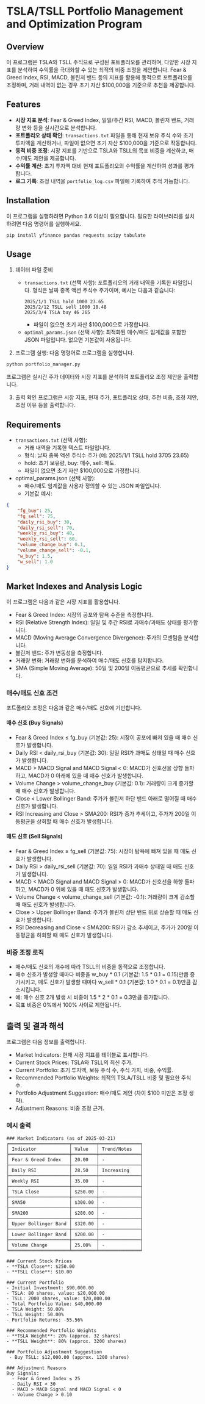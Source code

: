 # TSLA/TSLL Portfolio Management and Optimization Program

## Overview
이 프로그램은 TSLA와 TSLL 주식으로 구성된 포트폴리오를 관리하며, 다양한 시장 지표를 분석하여 수익률을 극대화할 수 있는 최적의 비중 조정을 제안합니다. Fear & Greed Index, RSI, MACD, 볼린저 밴드 등의 지표를 활용해 동적으로 포트폴리오를 조정하며, 거래 내역이 없는 경우 초기 자산 $100,000을 기준으로 추천을 제공합니다.

## Features
- **시장 지표 분석**: Fear & Greed Index, 일일/주간 RSI, MACD, 볼린저 밴드, 거래량 변화 등을 실시간으로 분석합니다.
- **포트폴리오 상태 확인**: `transactions.txt` 파일을 통해 현재 보유 주식 수와 초기 투자액을 계산하거나, 파일이 없으면 초기 자산 $100,000을 기준으로 작동합니다.
- **동적 비중 조정**: 시장 지표를 기반으로 TSLA와 TSLL의 목표 비중을 계산하고, 매수/매도 제안을 제공합니다.
- **수익률 계산**: 초기 투자액 대비 현재 포트폴리오의 수익률을 계산하여 성과를 평가합니다.
- **로그 기록**: 조정 내역을 `portfolio_log.csv` 파일에 기록하여 추적 가능합니다.

## Installation
이 프로그램을 실행하려면 Python 3.6 이상이 필요합니다. 필요한 라이브러리를 설치하려면 다음 명령어를 실행하세요.

```bash
pip install yfinance pandas requests scipy tabulate
```

## Usage
1. 데이터 파일 준비
   - `transactions.txt` (선택 사항): 포트폴리오의 거래 내역을 기록한 파일입니다. 형식은 날짜 종목 액션 주식수 주가이며, 예시는 다음과 같습니다:
     ```
     2025/1/1 TSLL hold 1000 23.65
     2025/2/12 TSLL sell 1000 18.48
     2025/3/4 TSLA buy 46 265
     ```
     - 파일이 없으면 초기 자산 $100,000으로 가정합니다.
   - `optimal_params.json` (선택 사항): 최적화된 매수/매도 임계값을 포함한 JSON 파일입니다. 없으면 기본값이 사용됩니다.

2. 프로그램 실행:
다음 명령어로 프로그램을 실행합니다.

```bash
python portfolio_manager.py
```

프로그램은 실시간 주가 데이터와 시장 지표를 분석하여 포트폴리오 조정 제안을 출력합니다.

3. 출력 확인
프로그램은 시장 지표, 현재 주가, 포트폴리오 상태, 추천 비중, 조정 제안, 조정 이유 등을 출력합니다.

## Requirements
- `transactions.txt` (선택 사항):
  - 거래 내역을 기록한 텍스트 파일입니다. 
  - 형식: 날짜 종목 액션 주식수 주가 (예: 2025/1/1 TSLL hold 3705 23.65)
  - hold: 초기 보유량, buy: 매수, sell: 매도.
  - 파일이 없으면 초기 자산 $100,000으로 가정합니다.
- optimal_params.json (선택 사항):
  - 매수/매도 임계값을 사용자 정의할 수 있는 JSON 파일입니다.
  - 기본값 예시:
```json
{
    "fg_buy": 25,
    "fg_sell": 75,
    "daily_rsi_buy": 30,
    "daily_rsi_sell": 70,
    "weekly_rsi_buy": 40,
    "weekly_rsi_sell": 60,
    "volume_change_buy": 0.1,
    "volume_change_sell": -0.1,
    "w_buy": 1.5,
    "w_sell": 1.0
}
```

## Market Indexes and Analysis Logic
이 프로그램은 다음과 같은 시장 지표를 활용합니다.
- Fear & Greed Index: 시장의 공포와 탐욕 수준을 측정합니다.
- RSI (Relative Strength Index): 일일 및 주간 RSI로 과매수/과매도 상태를 평가합니다.
- MACD (Moving Average Convergence Divergence): 주가의 모멘텀을 분석합니다.
- 볼린저 밴드: 주가 변동성을 측정합니다.
- 거래량 변화: 거래량 변화를 분석하여 매수/매도 신호를 탐지합니다.
- SMA (Simple Moving Average): 50일 및 200일 이동평균으로 추세를 확인합니다.

### 매수/매도 신호 조건
포트폴리오 조정은 다음과 같은 매수/매도 신호에 기반합니다.
#### 매수 신호 (Buy Signals)
- Fear & Greed Index ≤ fg_buy (기본값: 25): 시장이 공포에 빠져 있을 때 매수 신호가 발생합니다.
- Daily RSI < daily_rsi_buy (기본값: 30): 일일 RSI가 과매도 상태일 때 매수 신호가 발생합니다.
- MACD > MACD Signal and MACD Signal < 0: MACD가 신호선을 상향 돌파하고, MACD가 0 아래에 있을 때 매수 신호가 발생합니다.
- Volume Change > volume_change_buy (기본값: 0.1): 거래량이 크게 증가할 때 매수 신호가 발생합니다.
- Close < Lower Bollinger Band: 주가가 볼린저 하단 밴드 아래로 떨어질 때 매수 신호가 발생합니다.
- RSI Increasing and Close > SMA200: RSI가 증가 추세이고, 주가가 200일 이동평균을 상회할 때 매수 신호가 발생합니다.
#### 매도 신호 (Sell Signals)
- Fear & Greed Index ≥ fg_sell (기본값: 75): 시장이 탐욕에 빠져 있을 때 매도 신호가 발생합니다.
- Daily RSI > daily_rsi_sell (기본값: 70): 일일 RSI가 과매수 상태일 때 매도 신호가 발생합니다.
- MACD < MACD Signal and MACD Signal > 0: MACD가 신호선을 하향 돌파하고, MACD가 0 위에 있을 때 매도 신호가 발생합니다.
- Volume Change < volume_change_sell (기본값: -0.1): 거래량이 크게 감소할 때 매도 신호가 발생합니다.
- Close > Upper Bollinger Band: 주가가 볼린저 상단 밴드 위로 상승할 때 매도 신호가 발생합니다.
- RSI Decreasing and Close < SMA200: RSI가 감소 추세이고, 주가가 200일 이동평균을 하회할 때 매도 신호가 발생합니다.

### 비중 조정 로직
- 매수/매도 신호의 개수에 따라 TSLL의 비중을 동적으로 조정합니다.
- 매수 신호가 발생할 때마다 비중을 w_buy * 0.1 (기본값: 1.5 * 0.1 = 0.15)만큼 증가시키고, 매도 신호가 발생할 때마다 w_sell * 0.1 (기본값: 1.0 * 0.1 = 0.1)만큼 감소시킵니다.
- 예: 매수 신호 2개 발생 시 비중이 1.5 * 2 * 0.1 = 0.3만큼 증가합니다.
- 목표 비중은 0%에서 100% 사이로 제한됩니다.

## 출력 및 결과 해석
프로그램은 다음 정보를 출력합니다.
- Market Indicators: 현재 시장 지표를 테이블로 표시합니다.
- Current Stock Prices: TSLA와 TSLL의 최신 주가.
- Current Portfolio: 초기 투자액, 보유 주식 수, 주식 가치, 비중, 수익률.
- Recommended Portfolio Weights: 최적의 TSLA/TSLL 비중 및 필요한 주식 수.
- Portfolio Adjustment Suggestion: 매수/매도 제안 (차이 $100 미만은 조정 생략).
- Adjustment Reasons: 비중 조정 근거.

### 예시 출력
```
### Market Indicators (as of 2025-03-21)
╒══════════════════════╤═════════╤═══════════════╕
│ Indicator            │ Value   │ Trend/Notes   │
╞══════════════════════╪═════════╪═══════════════╡
│ Fear & Greed Index   │ 20.00   │ -             │
├──────────────────────┼─────────┼───────────────┤
│ Daily RSI            │ 28.50   │ Increasing    │
├──────────────────────┼─────────┼───────────────┤
│ Weekly RSI           │ 35.00   │ -             │
├──────────────────────┼─────────┼───────────────┤
│ TSLA Close           │ $250.00 │ -             │
├──────────────────────┼─────────┼───────────────┤
│ SMA50                │ $300.00 │ -             │
├──────────────────────┼─────────┼───────────────┤
│ SMA200               │ $280.00 │ -             │
├──────────────────────┼─────────┼───────────────┤
│ Upper Bollinger Band │ $320.00 │ -             │
├──────────────────────┼─────────┼───────────────┤
│ Lower Bollinger Band │ $200.00 │ -             │
├──────────────────────┼─────────┼───────────────┤
│ Volume Change        │ 25.00%  │ -             │
╘══════════════════════╧═════════╧═══════════════╛

### Current Stock Prices
- **TSLA Close**: $250.00  
- **TSLL Close**: $10.00

### Current Portfolio
- Initial Investment: $90,000.00  
- TSLA: 80 shares, value: $20,000.00  
- TSLL: 2000 shares, value: $20,000.00  
- Total Portfolio Value: $40,000.00  
- TSLA Weight: 50.00%  
- TSLL Weight: 50.00%  
- Portfolio Returns: -55.56%

### Recommended Portfolio Weights
- **TSLA Weight**: 20% (approx. 32 shares)  
- **TSLL Weight**: 80% (approx. 3200 shares)

### Portfolio Adjustment Suggestion
 - Buy TSLL: $12,000.00 (approx. 1200 shares)

### Adjustment Reasons
Buy Signals:  
  - Fear & Greed Index ≤ 25  
  - Daily RSI < 30  
  - MACD > MACD Signal and MACD Signal < 0  
  - Volume Change > 0.10
```
